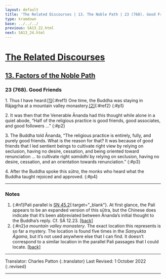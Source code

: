 ```yaml
---
layout: default
title: 'The Related Discourses | 13. The Noble Path | 23 (768). Good Friends'
type: kramdown
base: ../../../
previous: SA13_22.html
next: SA13_24.html
---
```


# [The Related Discourses](../index.html)
## [13. Factors of the Noble Path](index.html)
### 23 (768). Good Friends

1\. Thus I have heard:[\[1\]](#n1){:#ref1} One time, the Buddha was staying in  Rājagṛha at a mountain valley monastery.[\[2\]](#n2){:#ref2}
{:#p1}

2\. It was then that the Venerable Ānanda had this thought while alone in a quiet abode, “Half of the religious practice is good friends, good associates, and good followers …”
{:#p2}

3\. The Buddha told Ānanda, “The religious practice is entirely, fully, and purely good friends. What is the reason for that? It was because of good friends that I led sentient beings to cultivate right view by relying on seclusion, having no desire, cessation, and being oriented toward renunciation … to cultivate right <em>samādhi</em> by relying on seclusion, having no desire, cessation, and an orientation towards renunciation.”
{:#p3}

4\. After the Buddha spoke this <em>sūtra</em>, the monks who heard what the Buddha taught rejoiced and approved.
{:#p4}

---

### Notes

1. {:#n1}Pali parallel is [SN 45.2](https://suttacentral.net/sn45.2){:target="_blank"}. At first glance, the Pali appears to be an expanded version of this sūtra, but the Chinese does indicate that it’s been abbreviated between Ānanda’s initial thought to the Buddha’s reply. Cf. SĀ 12.23. [\[back\]](#ref1)
2. {:#n2}<em>a mountain valley monastery</em>. The exact location this represents is so far a mystery. The location is found five times in the <em>Saṃyukta Āgama</em>, but it’s not used anywhere else that I can find. It doesn’t correspond to a similar location in the parallel Pali passages that I could locate. [\[back\]](#ref2)

---

Translator: Charles Patton
{:.translator}
Last Revised: 1 October 2022
{:.revised}

---